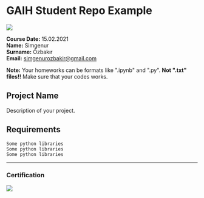 # GAIH Student Repo Example
![](img/logo.png)

**Course Date:** 15.02.2021  
**Name:** Simgenur  
**Surname:** Özbakır  
**Email:** simgenurozbakir@gmail.com  

**Note:** Your homeworks can be formats like ".ipynb" and ".py". **Not ".txt" files!!** Make sure that your codes works.  

## Project Name
Description of your project.

## Requirements
```
Some python libraries
Some python libraries
Some python libraries
```
---

### Certification
![](img/certificate_ex.png)

